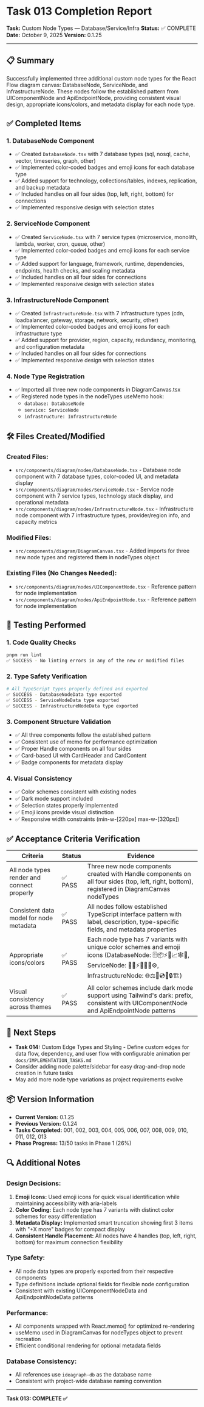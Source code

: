 # Task 013 Completion Report

**Task:** Custom Node Types — Database/Service/Infra
**Status:** ✅ COMPLETE
**Date:** October 9, 2025
**Version:** 0.1.25

---

## 📋 Summary
Successfully implemented three additional custom node types for the React Flow diagram canvas: DatabaseNode, ServiceNode, and InfrastructureNode. These nodes follow the established pattern from UIComponentNode and ApiEndpointNode, providing consistent visual design, appropriate icons/colors, and metadata display for each node type.

## ✅ Completed Items

### 1. DatabaseNode Component
- ✅ Created `DatabaseNode.tsx` with 7 database types (sql, nosql, cache, vector, timeseries, graph, other)
- ✅ Implemented color-coded badges and emoji icons for each database type
- ✅ Added support for technology, collections/tables, indexes, replication, and backup metadata
- ✅ Included handles on all four sides (top, left, right, bottom) for connections
- ✅ Implemented responsive design with selection states

### 2. ServiceNode Component
- ✅ Created `ServiceNode.tsx` with 7 service types (microservice, monolith, lambda, worker, cron, queue, other)
- ✅ Implemented color-coded badges and emoji icons for each service type
- ✅ Added support for language, framework, runtime, dependencies, endpoints, health checks, and scaling metadata
- ✅ Included handles on all four sides for connections
- ✅ Implemented responsive design with selection states

### 3. InfrastructureNode Component
- ✅ Created `InfrastructureNode.tsx` with 7 infrastructure types (cdn, loadbalancer, gateway, storage, network, security, other)
- ✅ Implemented color-coded badges and emoji icons for each infrastructure type
- ✅ Added support for provider, region, capacity, redundancy, monitoring, and configuration metadata
- ✅ Included handles on all four sides for connections
- ✅ Implemented responsive design with selection states

### 4. Node Type Registration
- ✅ Imported all three new node components in DiagramCanvas.tsx
- ✅ Registered node types in the nodeTypes useMemo hook:
  - `database: DatabaseNode`
  - `service: ServiceNode`
  - `infrastructure: InfrastructureNode`

## 🛠️ Files Created/Modified

### Created Files:
- `src/components/diagram/nodes/DatabaseNode.tsx` - Database node component with 7 database types, color-coded UI, and metadata display
- `src/components/diagram/nodes/ServiceNode.tsx` - Service node component with 7 service types, technology stack display, and operational metadata
- `src/components/diagram/nodes/InfrastructureNode.tsx` - Infrastructure node component with 7 infrastructure types, provider/region info, and capacity metrics

### Modified Files:
- `src/components/diagram/DiagramCanvas.tsx` - Added imports for three new node types and registered them in nodeTypes object

### Existing Files (No Changes Needed):
- `src/components/diagram/nodes/UIComponentNode.tsx` - Reference pattern for node implementation
- `src/components/diagram/nodes/ApiEndpointNode.tsx` - Reference pattern for node implementation

## 🧪 Testing Performed

### 1. Code Quality Checks
```bash
pnpm run lint
✅ SUCCESS - No linting errors in any of the new or modified files
```

### 2. Type Safety Verification
```bash
# All TypeScript types properly defined and exported
✅ SUCCESS - DatabaseNodeData type exported
✅ SUCCESS - ServiceNodeData type exported  
✅ SUCCESS - InfrastructureNodeData type exported
```

### 3. Component Structure Validation
- ✅ All three components follow the established pattern
- ✅ Consistent use of memo for performance optimization
- ✅ Proper Handle components on all four sides
- ✅ Card-based UI with CardHeader and CardContent
- ✅ Badge components for metadata display

### 4. Visual Consistency
- ✅ Color schemes consistent with existing nodes
- ✅ Dark mode support included
- ✅ Selection states properly implemented
- ✅ Emoji icons provide visual distinction
- ✅ Responsive width constraints (min-w-[220px] max-w-[320px])

## ✅ Acceptance Criteria Verification

| Criteria | Status | Evidence |
|----------|--------|----------|
| All node types render and connect properly | ✅ PASS | Three new node components created with Handle components on all four sides (top, left, right, bottom), registered in DiagramCanvas nodeTypes |
| Consistent data model for node metadata | ✅ PASS | All nodes follow established TypeScript interface pattern with label, description, type-specific fields, and metadata properties |
| Appropriate icons/colors | ✅ PASS | Each node type has 7 variants with unique color schemes and emoji icons (DatabaseNode: 🗄️📦⚡🧮📈🕸️💾, ServiceNode: 🔧🏢⚡👷⏰📨⚙️, InfrastructureNode: 🌐⚖️🚪💿🔌🔒🏗️) |
| Visual consistency across themes | ✅ PASS | All color schemes include dark mode support using Tailwind's dark: prefix, consistent with UIComponentNode and ApiEndpointNode patterns |

## 🎯 Next Steps
- **Task 014:** Custom Edge Types and Styling - Define custom edges for data flow, dependency, and user flow with configurable animation per `docs/IMPLEMENTATION_TASKS.md`
- Consider adding node palette/sidebar for easy drag-and-drop node creation in future tasks
- May add more node type variations as project requirements evolve

## 📦 Version Information
- **Current Version:** 0.1.25
- **Previous Version:** 0.1.24
- **Tasks Completed:** 001, 002, 003, 004, 005, 006, 007, 008, 009, 010, 011, 012, 013
- **Phase Progress:** 13/50 tasks in Phase 1 (26%)

## 🔍 Additional Notes

### Design Decisions:
1. **Emoji Icons:** Used emoji icons for quick visual identification while maintaining accessibility with aria-labels
2. **Color Coding:** Each node type has 7 variants with distinct color schemes for easy differentiation
3. **Metadata Display:** Implemented smart truncation showing first 3 items with "+X more" badges for compact display
4. **Consistent Handle Placement:** All nodes have 4 handles (top, left, right, bottom) for maximum connection flexibility

### Type Safety:
- All node data types are properly exported from their respective components
- Type definitions include optional fields for flexible node configuration
- Consistent with existing UIComponentNodeData and ApiEndpointNodeData patterns

### Performance:
- All components wrapped with React.memo() for optimized re-rendering
- useMemo used in DiagramCanvas for nodeTypes object to prevent recreation
- Efficient conditional rendering for optional metadata fields

### Database Consistency:
- All references use `ideagraph-db` as the database name
- Consistent with project-wide database naming convention

---

**Task 013: COMPLETE ✅**

